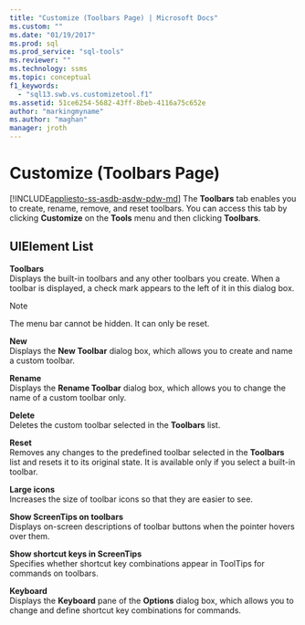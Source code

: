 ```yaml
---
title: "Customize (Toolbars Page) | Microsoft Docs"
ms.custom: ""
ms.date: "01/19/2017"
ms.prod: sql
ms.prod_service: "sql-tools"
ms.reviewer: ""
ms.technology: ssms
ms.topic: conceptual
f1_keywords:
  - "sql13.swb.vs.customizetool.f1"
ms.assetid: 51ce6254-5682-43ff-8beb-4116a75c652e
author: "markingmyname"
ms.author: "maghan"
manager: jroth
---
```

# Customize (Toolbars Page)
[!INCLUDE[appliesto-ss-asdb-asdw-pdw-md](../../includes/appliesto-ss-asdb-asdw-pdw-md.md)]
The **Toolbars** tab enables you to create, rename, remove, and reset toolbars. You can access this tab by clicking **Customize** on the **Tools** menu and then clicking **Toolbars**.  
  
## UIElement List  
**Toolbars**  
Displays the built-in toolbars and any other toolbars you create. When a toolbar is displayed, a check mark appears to the left of it in this dialog box.  
  
> [!NOTE]  
> The menu bar cannot be hidden. It can only be reset.  
  
**New**  
Displays the **New Toolbar** dialog box, which allows you to create and name a custom toolbar.  
  
**Rename**  
Displays the **Rename Toolbar** dialog box, which allows you to change the name of a custom toolbar only.  
  
**Delete**  
Deletes the custom toolbar selected in the **Toolbars** list.  
  
**Reset**  
Removes any changes to the predefined toolbar selected in the **Toolbars** list and resets it to its original state. It is available only if you select a built-in toolbar.  
  
**Large icons**  
Increases the size of toolbar icons so that they are easier to see.  
  
**Show ScreenTips on toolbars**  
Displays on-screen descriptions of toolbar buttons when the pointer hovers over them.  
  
**Show shortcut keys in ScreenTips**  
Specifies whether shortcut key combinations appear in ToolTips for commands on toolbars.  
  
**Keyboard**  
Displays the **Keyboard** pane of the **Options** dialog box, which allows you to change and define shortcut key combinations for commands.  
